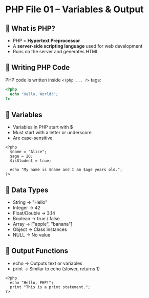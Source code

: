 # PHP File 01 – Variables & Output

## 🔹 What is PHP?
- PHP = **Hypertext Preprocessor**
- A **server-side scripting language** used for web development
- Runs on the server and generates HTML

## 🔹 Writing PHP Code
PHP code is written inside `<?php ... ?>` tags:

```php
<?php
  echo "Hello, World!";
?>
```

## 🔹 Variables
- Variables in PHP start with $
- Must start with a letter or underscore
- Are case-sensitive

```
<?php
  $name = "Alice";
  $age = 20;
  $isStudent = true;

  echo "My name is $name and I am $age years old.";
?>
```

## 🔹 Data Types
- String → "Hello"
- Integer → 42
- Float/Double → 3.14
- Boolean → true / false
- Array → ["apple", "banana"]
- Object → Class instances
- NULL → No value

## 🔹 Output Functions
- echo → Outputs text or variables
- print → Similar to echo (slower, returns 1)

```
<?php
  echo "Hello, PHP!";
  print "This is a print statement.";
?>
```
